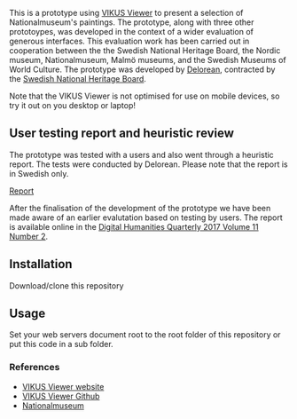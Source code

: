 This is a prototype using [VIKUS Viewer](https://github.com/cpietsch/vikus-viewer) to present a selection of Nationalmuseum's paintings. The prototype, along with three other prototoypes, was developed in the context of a wider evaluation of generous interfaces. This evaluation work has been carried out in cooperation between the the Swedish National Heritage Board, the Nordic museum, Nationalmuseum, Malmö museums, and the Swedish Museums of World Culture. The prototype was developed by [Delorean](https://www.delorean.se/), contracted by the [Swedish National Heritage Board](https://www.raa.se/). 

Note that the VIKUS Viewer is not optimised for use on mobile devices, so try it out on you desktop or laptop!

## User testing report and heuristic review
The prototype was tested with a users and also went through a heuristic report. The tests were conducted by Delorean. Please note that the report is in Swedish only.

[Report](https://github.com/riksantikvarieambetet/VIKUS-Viewer-Nationalmuseum/blob/master/Vikus_rapport_anva%CC%88ndartest.pdf)  

After the finalisation of the development of the prototype we have been made aware of an earlier evalutation based on testing by users. The report is available online in the [Digital Humanities Quarterly 2017 Volume 11 Number 2](http://www.digitalhumanities.org/dhq/vol/11/2/000290/000290.html).

## Installation

Download/clone this repository

## Usage

Set your web servers document root to the root folder of this repository or put this code in a sub folder.

### References

* [VIKUS Viewer website](https://vikusviewer.fh-potsdam.de/)
* [VIKUS Viewer Github](https://github.com/cpietsch/vikus-viewer)
* [Nationalmuseum](https://www.nationalmuseum.se/en/)
